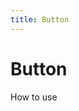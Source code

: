 ```yaml
---
title: Button
---
```


# Button

How to use

<ClientOnly>
<button-demos></button-demos>
</ClientOnly>
